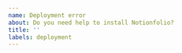 ```yaml
---
name: Deployment error
about: Do you need help to install Notionfolio?
title: ''
labels: deployment
---
```


